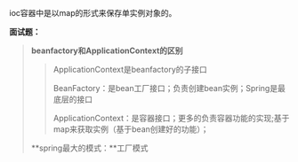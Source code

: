 ioc容器中是以map的形式来保存单实例对象的。



**面试题：**

> **beanfactory和ApplicationContext的区别**
>
> > ApplicationContext是beanfactory的子接口
> >
> > BeanFactory：是bean工厂接口；负责创建bean实例；Spring是最底层的接口
> >
> > ApplicationContext：是容器接口；更多的负责容器功能的实现;基于map来获取实例（基于bean创建好的功能）；
>
> **spring最大的模式：**工厂模式